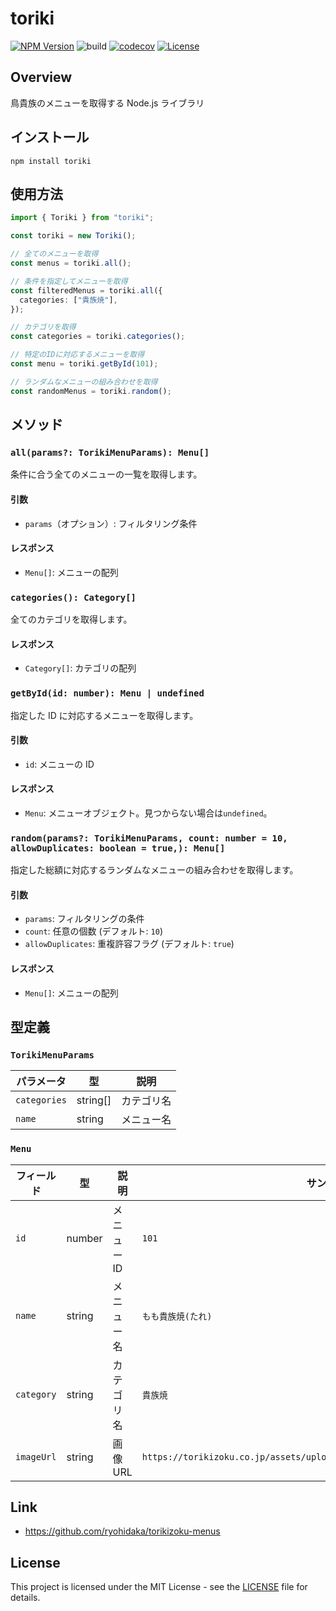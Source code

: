 # toriki

[![NPM Version](https://img.shields.io/npm/v/toriki?logo=npm)](https://www.npmjs.com/package/toriki)
![build](https://github.com/ryohidaka/toriki-js/workflows/Build/badge.svg)
[![codecov](https://codecov.io/gh/ryohidaka/toriki-js/graph/badge.svg?token=RHP9TB2F51)](https://codecov.io/gh/ryohidaka/toriki-js)
[![License](https://img.shields.io/badge/license-MIT-blue.svg)](https://opensource.org/licenses/MIT)

## Overview

鳥貴族のメニューを取得する Node.js ライブラリ

## インストール

```shell
npm install toriki
```

## 使用方法

```ts
import { Toriki } from "toriki";

const toriki = new Toriki();

// 全てのメニューを取得
const menus = toriki.all();

// 条件を指定してメニューを取得
const filteredMenus = toriki.all({
  categories: ["貴族焼"],
});

// カテゴリを取得
const categories = toriki.categories();

// 特定のIDに対応するメニューを取得
const menu = toriki.getById(101);

// ランダムなメニューの組み合わせを取得
const randomMenus = toriki.random();
```

## メソッド

### `all(params?: TorikiMenuParams): Menu[]`

条件に合う全てのメニューの一覧を取得します。

#### 引数

- `params`（オプション）: フィルタリング条件

#### レスポンス

- `Menu[]`: メニューの配列

### `categories(): Category[]`

全てのカテゴリを取得します。

#### レスポンス

- `Category[]`: カテゴリの配列

### `getById(id: number): Menu | undefined`

指定した ID に対応するメニューを取得します。

#### 引数

- `id`: メニューの ID

#### レスポンス

- `Menu`: メニューオブジェクト。見つからない場合は`undefined`。

### `random(params?: TorikiMenuParams, count: number = 10, allowDuplicates: boolean = true,): Menu[]`

指定した総額に対応するランダムなメニューの組み合わせを取得します。

#### 引数

- `params`: フィルタリングの条件
- `count`: 任意の個数 (デフォルト: `10`)
- `allowDuplicates`: 重複許容フラグ (デフォルト: `true`)

#### レスポンス

- `Menu[]`: メニューの配列

## 型定義

### `TorikiMenuParams`

| パラメータ   | 型       | 説明       |
| ------------ | -------- | ---------- |
| `categories` | string[] | カテゴリ名 |
| `name`       | string   | メニュー名 |

### `Menu`

| フィールド | 型     | 説明        | サンプル                                                                   |
| ---------- | ------ | ----------- | -------------------------------------------------------------------------- |
| `id`       | number | メニュー ID | `101`                                                                      |
| `name`     | string | メニュー名  | `もも貴族焼(たれ)`                                                         |
| `category` | string | カテゴリ名  | `貴族焼`                                                                   |
| `imageUrl` | string | 画像 URL    | `https://torikizoku.co.jp/assets/uploads/2024/03/momo_kizokuyaki_tare.jpg` |

## Link

- https://github.com/ryohidaka/torikizoku-menus

## License

This project is licensed under the MIT License - see the [LICENSE](LICENSE) file for details.
